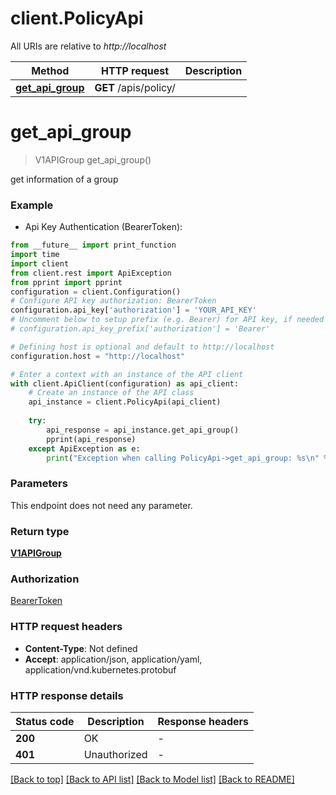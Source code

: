 # client.PolicyApi

All URIs are relative to *http://localhost*

Method | HTTP request | Description
------------- | ------------- | -------------
[**get_api_group**](PolicyApi.md#get_api_group) | **GET** /apis/policy/ | 


# **get_api_group**
> V1APIGroup get_api_group()



get information of a group

### Example

* Api Key Authentication (BearerToken):
```python
from __future__ import print_function
import time
import client
from client.rest import ApiException
from pprint import pprint
configuration = client.Configuration()
# Configure API key authorization: BearerToken
configuration.api_key['authorization'] = 'YOUR_API_KEY'
# Uncomment below to setup prefix (e.g. Bearer) for API key, if needed
# configuration.api_key_prefix['authorization'] = 'Bearer'

# Defining host is optional and default to http://localhost
configuration.host = "http://localhost"

# Enter a context with an instance of the API client
with client.ApiClient(configuration) as api_client:
    # Create an instance of the API class
    api_instance = client.PolicyApi(api_client)
    
    try:
        api_response = api_instance.get_api_group()
        pprint(api_response)
    except ApiException as e:
        print("Exception when calling PolicyApi->get_api_group: %s\n" % e)
```

### Parameters
This endpoint does not need any parameter.

### Return type

[**V1APIGroup**](V1APIGroup.md)

### Authorization

[BearerToken](../README.md#BearerToken)

### HTTP request headers

 - **Content-Type**: Not defined
 - **Accept**: application/json, application/yaml, application/vnd.kubernetes.protobuf

### HTTP response details
| Status code | Description | Response headers |
|-------------|-------------|------------------|
**200** | OK |  -  |
**401** | Unauthorized |  -  |

[[Back to top]](#) [[Back to API list]](../README.md#documentation-for-api-endpoints) [[Back to Model list]](../README.md#documentation-for-models) [[Back to README]](../README.md)


